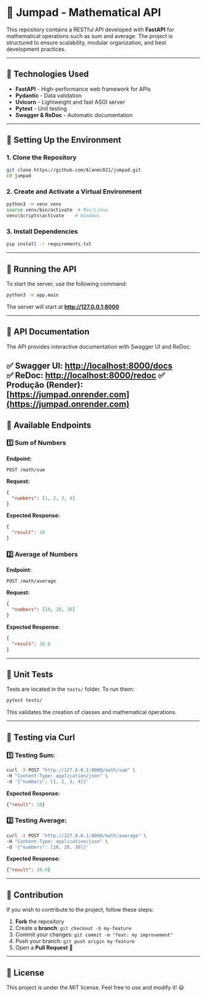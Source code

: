 # 📌 Jumpad - Mathematical API

This repository contains a RESTful API developed with **FastAPI** for mathematical operations such as sum and average. The project is structured to ensure scalability, modular organization, and best development practices.

---

## 🚀 Technologies Used
- **FastAPI** - High-performance web framework for APIs
- **Pydantic** - Data validation
- **Uvicorn** - Lightweight and fast ASGI server
- **Pytest** - Unit testing
- **Swagger & ReDoc** - Automatic documentation

---

## 📌 Setting Up the Environment

### 1. Clone the Repository
```bash
git clone https://github.com/Alanmc021/jumpad.git
cd jumpad
```

### 2. Create and Activate a Virtual Environment
```bash
python3 -m venv venv
source venv/bin/activate  # Mac/Linux
venv\Scripts\activate    # Windows
```

### 3. Install Dependencies
```bash
pip install -r requirements.txt
```

---

## 📌 Running the API

To start the server, use the following command:
```bash
python3 -m app.main
```
The server will start at **http://127.0.0.1:8000**

---

## 📌 API Documentation
The API provides interactive documentation with Swagger UI and ReDoc:

✅ Swagger UI: [http://localhost:8000/docs](http://localhost:8000/docs)  
✅ ReDoc: [http://localhost:8000/redoc](http://localhost:8000/redoc)
✅ Produção (Render): [https://jumpad.onrender.com](https://jumpad.onrender.com)
---

## 📌 Available Endpoints

### 1️⃣ **Sum of Numbers**
**Endpoint:**
```
POST /math/sum
```
**Request:**
```json
{
  "numbers": [1, 2, 3, 4]
}
```
**Expected Response:**
```json
{
  "result": 10
}
```

### 2️⃣ **Average of Numbers**
**Endpoint:**
```
POST /math/average
```
**Request:**
```json
{
  "numbers": [10, 20, 30]
}
```
**Expected Response:**
```json
{
  "result": 20.0
}
```

---

## 📌 Unit Tests
Tests are located in the `tests/` folder. To run them:
```bash
pytest tests/
```
This validates the creation of classes and mathematical operations.

---

## 📌 Testing via Curl
### 1️⃣ **Testing Sum:**
```bash
curl -X POST "http://127.0.0.1:8000/math/sum" \
-H "Content-Type: application/json" \
-d '{"numbers": [1, 2, 3, 4]}'
```
**Expected Response:**
```json
{"result": 10}
```

### 2️⃣ **Testing Average:**
```bash
curl -X POST "http://127.0.0.1:8000/math/average" \
-H "Content-Type: application/json" \
-d '{"numbers": [10, 20, 30]}'
```
**Expected Response:**
```json
{"result": 20.0}
```

---

## 📌 Contribution
If you wish to contribute to the project, follow these steps:
1. **Fork** the repository
2. Create a **branch**: `git checkout -b my-feature`
3. Commit your changes: `git commit -m "feat: my improvement"`
4. Push your branch: `git push origin my-feature`
5. Open a **Pull Request** 🚀

---

## 📌 License
This project is under the MIT license. Feel free to use and modify it! 😃

